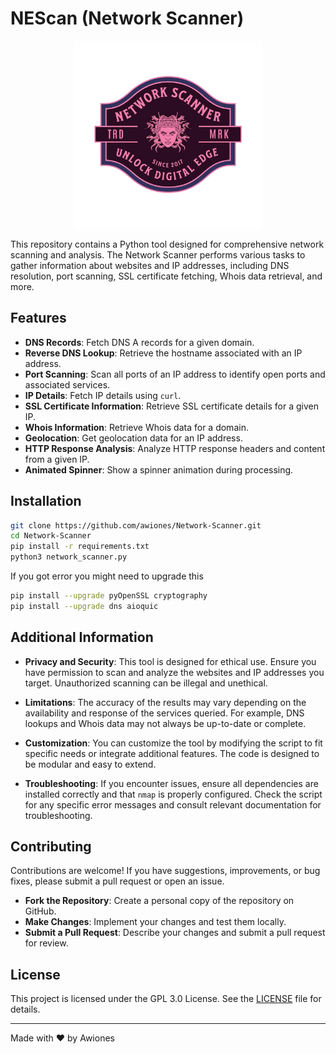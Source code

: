 # NEScan (Network Scanner)

<p align="center">
<img src="./logo.png" width="300px">
</p> 


This repository contains a Python tool designed for comprehensive network scanning and analysis. The Network Scanner performs various tasks to gather information about websites and IP addresses, including DNS resolution, port scanning, SSL certificate fetching, Whois data retrieval, and more.


## Features

- **DNS Records**: Fetch DNS A records for a given domain.
- **Reverse DNS Lookup**: Retrieve the hostname associated with an IP address.
- **Port Scanning**: Scan all ports of an IP address to identify open ports and associated services.
- **IP Details**: Fetch IP details using `curl`.
- **SSL Certificate Information**: Retrieve SSL certificate details for a given IP.
- **Whois Information**: Retrieve Whois data for a domain.
- **Geolocation**: Get geolocation data for an IP address.
- **HTTP Response Analysis**: Analyze HTTP response headers and content from a given IP.
- **Animated Spinner**: Show a spinner animation during processing.

## Installation

  ```bash
  git clone https://github.com/awiones/Network-Scanner.git
  cd Network-Scanner
  pip install -r requirements.txt
  python3 network_scanner.py
  ```
If you got error you might need to upgrade this
  
  ```bash
  pip install --upgrade pyOpenSSL cryptography
  pip install --upgrade dns aioquic
  ```

## Additional Information

- **Privacy and Security**: This tool is designed for ethical use. Ensure you have permission to scan and analyze the websites and IP addresses you target. Unauthorized scanning can be illegal and unethical.

- **Limitations**: The accuracy of the results may vary depending on the availability and response of the services queried. For example, DNS lookups and Whois data may not always be up-to-date or complete.

- **Customization**: You can customize the tool by modifying the script to fit specific needs or integrate additional features. The code is designed to be modular and easy to extend.

- **Troubleshooting**: If you encounter issues, ensure all dependencies are installed correctly and that `nmap` is properly configured. Check the script for any specific error messages and consult relevant documentation for troubleshooting.

## Contributing

Contributions are welcome! If you have suggestions, improvements, or bug fixes, please submit a pull request or open an issue.

- **Fork the Repository**: Create a personal copy of the repository on GitHub.
- **Make Changes**: Implement your changes and test them locally.
- **Submit a Pull Request**: Describe your changes and submit a pull request for review.

## License

This project is licensed under the GPL 3.0 License. See the [LICENSE](LICENSE) file for details.

---

Made with ❤️ by Awiones

